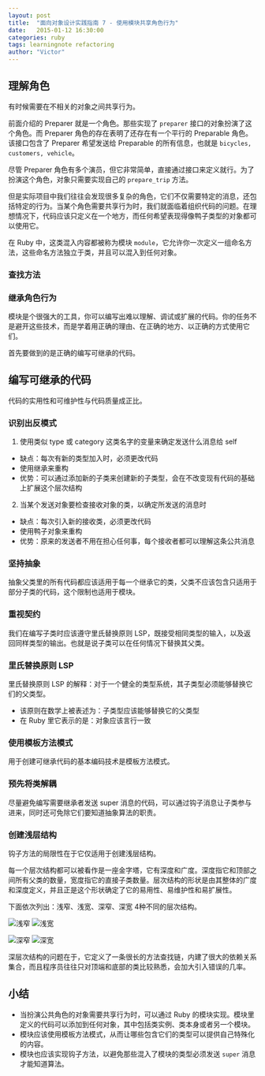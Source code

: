 ```yaml
---
layout: post
title:  "面向对象设计实践指南 7 - 使用模块共享角色行为"
date:   2015-01-12 16:30:00
categories: ruby
tags: learningnote refactoring
author: "Victor"
---
```


## 理解角色

有时候需要在不相关的对象之间共享行为。

前面介绍的 Preparer 就是一个角色。那些实现了 `preparer` 接口的对象扮演了这个角色。而 Preparer 角色的存在表明了还存在有一个平行的 Preparable 角色。该接口包含了 Preparer 希望发送给 Preparable 的所有信息，也就是 `bicycles, customers, vehicle`。

尽管 Preparer 角色有多个演员，但它非常简单，直接通过接口来定义就行。为了扮演这个角色，对象只需要实现自己的 `prepare_trip` 方法。

但是实际项目中我们往往会发现很多复杂的角色，它们不仅需要特定的消息，还包括特定的行为。当某个角色需要共享行为时，我们就面临着组织代码的问题。在理想情况下，代码应该只定义在一个地方，而任何希望表现得像鸭子类型的对象都可以使用它。

在 Ruby 中，这类混入内容都被称为模块 `module`，它允许你一次定义一组命名方法，这些命名方法独立于类，并且可以混入到任何对象。

### 查找方法



### 继承角色行为

模块是个很强大的工具，你可以编写出难以理解、调试或扩展的代码。你的任务不是避开这些技术，而是学着用正确的理由、在正确的地方、以正确的方式使用它们。

首先要做到的是正确的编写可继承的代码。

## 编写可继承的代码

代码的实用性和可维护性与代码质量成正比。

### 识别出反模式

1. 使用类似 type 或 category 这类名字的变量来确定发送什么消息给 self
  * 缺点：每次有新的类型加入时，必须更改代码
  * 使用继承来重构
  * 优势：可以通过添加新的子类来创建新的子类型，会在不改变现有代码的基础上扩展这个层次结构
2. 当某个发送对象要检查接收对象的类，以确定所发送的消息时
  * 缺点：每次引入新的接收类，必须更改代码
  * 使用鸭子对象来重构
  * 优势：原来的发送者不用在担心任何事，每个接收者都可以理解这条公共消息

### 坚持抽象

抽象父类里的所有代码都应该适用于每一个继承它的类，父类不应该包含只适用于部分子类的代码，这个限制也适用于模块。

### 重视契约

我们在编写子类时应该遵守里氏替换原则 LSP，既接受相同类型的输入，以及返回同样类型的输出。也就是说子类可以在任何情况下替换其父类。

### 里氏替换原则 LSP

里氏替换原则 LSP 的解释：对于一个健全的类型系统，其子类型必须能够替换它们的父类型。

* 该原则在数学上被表述为：子类型应该能够替换它的父类型
* 在 Ruby 里它表示的是：对象应该言行一致

### 使用模板方法模式

用于创建可继承代码的基本编码技术是模板方法模式。

### 预先将类解耦

尽量避免编写需要继承者发送 super 消息的代码，可以通过钩子消息让子类参与进来，同时还可免除它们要知道抽象算法的职责。

### 创建浅层结构

钩子方法的局限性在于它仅适用于创建浅层结构。

每一个层次结构都可以被看作是一座金字塔，它有深度和广度。深度指它和顶部之间所有父类的数量，宽度指它的直接子类数量。层次结构的形状是由其整体的广度和深度定义，并且正是这个形状确定了它的易用性、易维护性和易扩展性。

下面依次列出：浅窄、浅宽、深窄、深宽 4种不同的层次结构。

![浅窄](http://wjp2013.github.io/assets/images/pictures/Object-Oriented-Design-in-Ruby/07-01.png)
![浅宽](http://wjp2013.github.io/assets/images/pictures/Object-Oriented-Design-in-Ruby/07-02.png)

![深窄](http://wjp2013.github.io/assets/images/pictures/Object-Oriented-Design-in-Ruby/07-03.png)
![深宽](http://wjp2013.github.io/assets/images/pictures/Object-Oriented-Design-in-Ruby/07-04.png)

深层次结构的问题在于，它定义了一条很长的方法查找链，内建了很大的依赖关系集合，而且程序员往往只对顶端和底部的类比较熟悉，会加大引入错误的几率。

## 小结

* 当扮演公共角色的对象需要共享行为时，可以通过 Ruby 的模块实现。模块里定义的代码可以添加到任何对象，其中包括类实例、类本身或者另一个模块。
* 模块应该使用模板方法模式，从而让哪些包含它们的类型可以提供自己特殊化的内容。
* 模块也应该实现钩子方法，以避免那些混入了模块的类型必须发送 `super` 消息才能知道算法。
